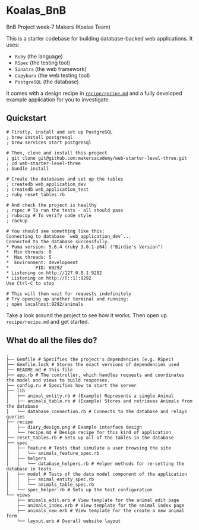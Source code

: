 # Koalas_BnB
BnB Project week-7 Makers (Koalas Team)

This is a starter codebase for building database-backed web applications. It
uses:

* `Ruby` (the language)
* `RSpec` (the testing tool)
* `Sinatra` (the web framework)
* `Capybara` (the web testing tool)
* `PostgreSQL` (the database)

It comes with a design recipe in [`recipe/recipe.md`](recipe/recipe.md) and a
fully developed example application for you to investigate.

## Quickstart

```shell
# Firstly, install and set up PostgreSQL
; brew install postgresql
; brew services start postgresql

# Then, clone and install this project
; git clone git@github.com:makersacademy/web-starter-level-three.git
; cd web-starter-level-three
; bundle install

# Create the databases and set up the tables
; createdb web_application_dev
; createdb web_application_test
; ruby reset_tables.rb

# And check the project is healthy
; rspec # To run the tests - all should pass
; rubocop # To verify code style
; rackup

# You should see something like this:
Connecting to database `web_application_dev`...
Connected to the database successfully.
* Puma version: 5.6.4 (ruby 3.0.1-p64) ("Birdie's Version")
*  Min threads: 0
*  Max threads: 5
*  Environment: development
*          PID: 60292
* Listening on http://127.0.0.1:9292
* Listening on http://[::1]:9292
Use Ctrl-C to stop

# This will then wait for requests indefinitely
# Try opening up another terminal and running:
; open localhost:9292/animals
```

Take a look around the project to see how it works. Then open up
`recipe/recipe.md` and get started.

## What do all the files do?

```shell
.
├── Gemfile # Specifies the project's dependencies (e.g. RSpec) 
├── Gemfile.lock # Stores the exact versions of dependencies used
├── README.md # This file
├── app.rb # The controller, which handles requests and coordinates the model and views to build responses.
├── config.ru # Specifies how to start the server
├── lib
│   ├── animal_entity.rb # (Example) Represents a single Animal
│   ├── animals_table.rb # (Example) Stores and retrieves Animals from the database
│   └── database_connection.rb # Connects to the database and relays queries
├── recipe
│   ├── diary_design.png # Example interface design
│   └── recipe.md # Design recipe for this kind of application
├── reset_tables.rb # Sets up all of the tables in the database
├── spec
│   ├── feature # Tests that simulate a user browsing the site
│   │   └── animals_feature_spec.rb 
│   ├── helpers
│   │   └── database_helpers.rb # Helper methods for re-setting the database in tests
│   ├── model # Tests of the data model component of the application
│   │   ├── animal_entity_spec.rb 
│   │   └── animals_table_spec.rb
│   └── spec_helper.rb # Sets up the test configuration
└── views
    ├── animals_edit.erb # View template for the animal edit page
    ├── animals_index.erb # View template for the animal index page
    ├── animals_new.erb # View template for the create a new animal form
    └── layout.erb # Overall website layout
```
